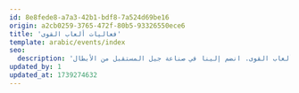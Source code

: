 ```yaml
---
id: 8e8fede8-a7a3-42b1-bdf8-7a524d69be16
origin: a2cb0259-3765-472f-80b5-93326550ece6
title: 'فعاليات ألعاب القوى'
template: arabic/events/index
seo:
  description: 'ابقَ على اطلاع على أحدث فعاليات ألعاب القوى في أكاديمية مهد. اكتشف المسابقات القادمة، والمعسكرات التدريبية، والبرامج الخاصة التي تهدف إلى تطوير وإبراز المواهب الشابة في ألعاب القوى. انضم إلينا في صناعة جيل المستقبل من الأبطال.'
updated_by: 1
updated_at: 1739274632
---
```

